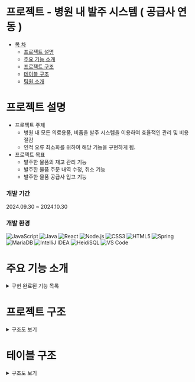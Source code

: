 
# 프로젝트 - 병원 내 발주 시스템 ( 공급사 연동 )

* [목 차](#-목-차)
    - [프로젝트 설명](#프로젝트-설명)   
    - [주요 기능 소개](#주요-기능-소개)   
    - [프로젝트 구조](#프로젝트-구조)   
    - [테이블 구조](#테이블-구조)
    - [팀원 소개](#팀원-소개)
 

# 프로젝트 설명
* 프로젝트 주제
    * 병원 내 모든 의료용품, 비품을 발주 시스템을 이용하여 효율적인 관리 및 비용 절감
    * 인적 오류 최소화를 위하여 해당 기능을 구현하게 됨.
* 프로젝트 목표
    * 발주한 물품의 재고 관리 기능
    * 발주한 물품 주문 내역 수정, 취소 기능
    * 발주한 물품 공급사 입고 기능
 

### 개발 기간
2024.09.30 ~ 2024.10.30
 
### 개발 환경
![JavaScript](https://img.shields.io/badge/JavaScript-F7DF1E?style=for-the-badge&logo=javascript&logoColor=black)
![Java](https://img.shields.io/badge/Java-007396?style=for-the-badge&logo=java&logoColor=white)
![React](https://img.shields.io/badge/React-61DAFB?style=for-the-badge&logo=react&logoColor=black)
![Node.js](https://img.shields.io/badge/Node.js-339933?style=for-the-badge&logo=node-dot-js&logoColor=white)
![CSS3](https://img.shields.io/badge/CSS3-1572B6?style=for-the-badge&logo=css3&logoColor=white)
![HTML5](https://img.shields.io/badge/HTML5-E34F26?style=for-the-badge&logo=html5&logoColor=white)
![Spring](https://img.shields.io/badge/Spring-6DB33F?style=for-the-badge&logo=spring&logoColor=white)
![MariaDB](https://img.shields.io/badge/MariaDB-003545?style=for-the-badge&logo=mariadb&logoColor=white)
![IntelliJ IDEA](https://img.shields.io/badge/IntelliJ_IDEA-000000?style=for-the-badge&logo=intellij-idea&logoColor=white)
![HeidiSQL](https://img.shields.io/badge/HeidiSQL-006400?style=for-the-badge&logo=heidisql&logoColor=white)
![VS Code](https://img.shields.io/badge/VS_Code-007ACC?style=for-the-badge&logo=visual-studio-code&logoColor=white)


# 주요 기능 소개
<details><summary>구현 완료된 기능 목록</summary><br>

<details><summary>관리자 로그인 및 재고관리 페이지</summary>
    
![1-1](https://github.com/user-attachments/assets/67306f0e-2db6-41d3-814d-1c96c703edf5)

</details>


<details><summary>신규 물품 등록</summary>
    
![21-1](https://github.com/user-attachments/assets/f6834279-a2f1-436b-9799-6b9f4b61ca03)
![22-2](https://github.com/user-attachments/assets/cc4c2840-0395-421c-b4cc-c79c5afe9bd2)

</details>


<details><summary>발주 신청</summary>
    
![3-1](https://github.com/user-attachments/assets/93a3eb7b-0301-4766-ba5d-edb29679eb5e)

</details>


<details><summary>발주 내역 관리</summary>
    
![4-1](https://github.com/user-attachments/assets/2b20c1c2-40f7-4abb-a166-013d3a9953e7)

</details>

</details>

# 프로젝트 구조
<details><summary>구조도 보기</summary>

```plaintext
src
 ┣ pages
 ┃ ┣ admin
 ┃ ┣ order
 ┃ ┃ ┗ kth
 ┃ ┃ ┃ ┣ ManageSupply.css
 ┃ ┃ ┃ ┣ ManageSupply.js
 ┃ ┃ ┃ ┣ OrderLayout.css
 ┃ ┃ ┃ ┣ OrderLayout.js
 ┃ ┃ ┃ ┣ OrderList.css
 ┃ ┃ ┃ ┣ OrderList.js
 ┃ ┃ ┃ ┣ RegistSupply.css
 ┃ ┃ ┃ ┣ RegistSupply.js
 ┃ ┃ ┃ ┣ RequestOrder.css
 ┃ ┃ ┃ ┗ RequestOrder.js
 ┣ App.css
 ┣ App.js
 ┣ App.test.js
 ┣ index.css
 ┣ index.js
 ┣ logo.svg
 ┣ reportWebVitals.js
 ┣ reset.css
 ┗ setupTests.js
```

* 다른 프로젝트와 겹치는 부분이지만, 다른 페이지의 내용이 더 많기에 해당 프로젝트 구조부분만 추출하여 가져옴.
* 혹여나 확인이 필요하다면 README.md를 참고하면 됨.
</details>



# 테이블 구조
<details><summary>구조도 보기</summary>
    
![image33](https://github.com/user-attachments/assets/1708b498-a55c-4309-9e1b-9eea75262602)

</details>

